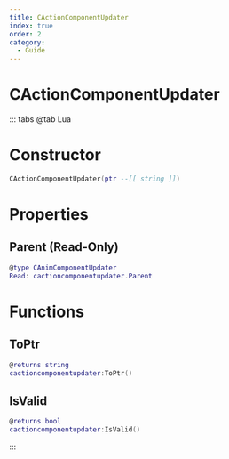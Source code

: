 ```yaml
---
title: CActionComponentUpdater
index: true
order: 2
category:
  - Guide
---
```


# CActionComponentUpdater

::: tabs
@tab Lua
# Constructor
```lua
CActionComponentUpdater(ptr --[[ string ]])
```
# Properties
## Parent (Read-Only)
```lua
@type CAnimComponentUpdater
Read: cactioncomponentupdater.Parent
```
# Functions
## ToPtr
```lua
@returns string
cactioncomponentupdater:ToPtr()
```
## IsValid
```lua
@returns bool
cactioncomponentupdater:IsValid()
```

:::